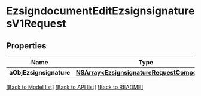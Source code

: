 # EzsigndocumentEditEzsignsignaturesV1Request

## Properties
Name | Type | Description | Notes
------------ | ------------- | ------------- | -------------
**aObjEzsignsignature** | [**NSArray&lt;EzsignsignatureRequestCompound&gt;***](EzsignsignatureRequestCompound.md) |  | 

[[Back to Model list]](../README.md#documentation-for-models) [[Back to API list]](../README.md#documentation-for-api-endpoints) [[Back to README]](../README.md)


